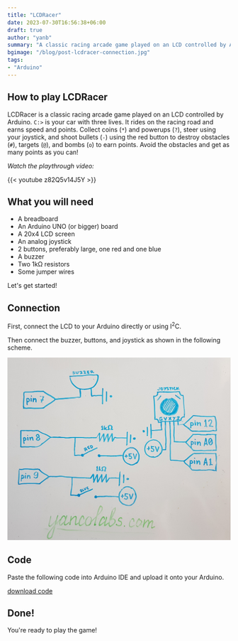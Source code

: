 ```yaml
---
title: "LCDRacer"
date: 2023-07-30T16:56:38+06:00
draft: true
author: "yanb"
summary: "A classic racing arcade game played on an LCD controlled by Arduino."
bgimage: "/blog/post-lcdracer-connection.jpg"
tags:
- "Arduino"
---
```


## How to play LCDRacer

LCDRacer is a classic racing arcade game played on an LCD controlled by Arduino.
`C:>` is your car with three lives. It rides on the racing road and earns speed and points. 
Collect coins (`*`) and powerups (`?`), steer using your joystick, and shoot bullets (`-`) using the red button to destroy obstacles (`#`), targets (`@`), and bombs (`o`) to earn points. Avoid the obstacles and get as many points as you can!

_Watch the playthrough video:_

{{< youtube z82Q5v14J5Y >}}

## What you will need

- A breadboard
- An Arduino UNO (or bigger) board
- A 20x4 LCD screen
- An analog joystick
- 2 buttons, preferably large, one red and one blue
- A buzzer
- Two 1kΩ resistors
- Some jumper wires

Let's get started!

## Connection

First, connect the LCD to your Arduino directly or using I<sup>2</sup>C.

Then connect the buzzer, buttons, and joystick as shown in the following scheme.

![[Connection scheme]](/static/blog/post-lcdracer-connection.jpg)

## Code

Paste the following code into Arduino IDE and upload it onto your Arduino.

<a href="/static/blog/race.ino" class="file-download" download>download code</a>

## Done!

You're ready to play the game!

